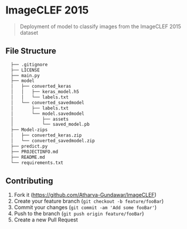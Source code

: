 # ImageCLEF 2015

>Deployment of model to classify images from the ImageCLEF 2015 dataset

## File Structure

```markdown
  ├── .gitignore                      
  ├── LICENSE                         
  ├── main.py                         
  ├── model                           
  │   ├── converted_keras             
  │   │   ├── keras_model.h5          
  │   │   └── labels.txt              
  │   └── converted_savedmodel        
  │       ├── labels.txt              
  │       └── model.savedmodel        
  │           ├── assets              
  │           └── saved_model.pb      
  ├── Model-zips                      
  │   ├── converted_keras.zip         
  │   └── converted_savedmodel.zip    
  ├── predict.py                      
  ├── PROJECTINFO.md                  
  ├── README.md                       
  └── requirements.txt                

```

## Contributing

1. Fork it (<https://github.com/Atharva-Gundawar/ImageCLEF>)
2. Create your feature branch (`git checkout -b feature/fooBar`)
3. Commit your changes (`git commit -am 'Add some fooBar'`)
4. Push to the branch (`git push origin feature/fooBar`)
5. Create a new Pull Request
